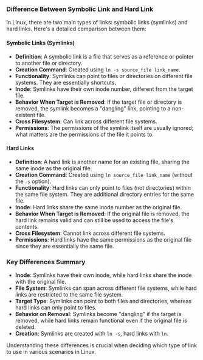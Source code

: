 ### Difference Between Symbolic Link and Hard Link

In Linux, there are two main types of links: symbolic links (symlinks) and hard links. Here's a detailed comparison between them:

#### Symbolic Links (Symlinks)

- **Definition**: A symbolic link is a file that serves as a reference or pointer to another file or directory.
- **Creation Command**: Created using `ln -s source_file link_name`.
- **Functionality**: Symlinks can point to files or directories on different file systems. They are essentially shortcuts.
- **Inode**: Symlinks have their own inode number, different from the target file.
- **Behavior When Target is Removed**: If the target file or directory is removed, the symlink becomes a "dangling" link, pointing to a non-existent file.
- **Cross Filesystem**: Can link across different file systems.
- **Permissions**: The permissions of the symlink itself are usually ignored; what matters are the permissions of the file it points to.

#### Hard Links

- **Definition**: A hard link is another name for an existing file, sharing the same inode as the original file.
- **Creation Command**: Created using `ln source_file link_name` (without the `-s` option).
- **Functionality**: Hard links can only point to files (not directories) within the same file system. They are additional directory entries for the same file.
- **Inode**: Hard links share the same inode number as the original file.
- **Behavior When Target is Removed**: If the original file is removed, the hard link remains valid and can still be used to access the file's contents.
- **Cross Filesystem**: Cannot link across different file systems.
- **Permissions**: Hard links have the same permissions as the original file since they are essentially the same file.

### Key Differences Summary

- **Inode**: Symlinks have their own inode, while hard links share the inode with the original file.
- **File System**: Symlinks can span across different file systems, while hard links are restricted to the same file system.
- **Target Type**: Symlinks can point to both files and directories, whereas hard links can only point to files.
- **Behavior on Removal**: Symlinks become "dangling" if the target is removed, while hard links remain functional even if the original file is deleted.
- **Creation**: Symlinks are created with `ln -s`, hard links with `ln`.

Understanding these differences is crucial when deciding which type of link to use in various scenarios in Linux.

